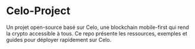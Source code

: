 # Celo-Project
Un projet open-source basé sur Celo, une blockchain mobile-first qui rend la crypto accessible à tous. Ce repo présente les ressources, exemples et guides pour déployer rapidement sur Celo.
